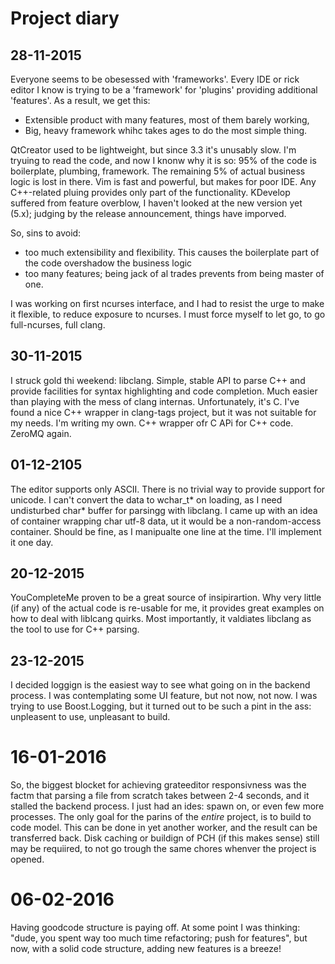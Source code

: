 # Project diary

## 28-11-2015

Everyone seems to be obesessed with 'frameworks'. Every IDE or rick editor I know is trying to be a 'framework' for 'plugins' providing additional 'features'.
As a result, we get this:
* Extensible product with many features, most of them barely working,
* Big, heavy framework whihc takes ages to do the most simple thing.

QtCreator used to be lightweight, but since 3.3 it's unusably slow. I'm tryuing to read the code, and now I knonw why it is so: 95% of the code is boilerplate, plumbing, framework. The remaining 5% of actual business logic is lost in there.
Vim is fast and powerful, but makes for poor IDE. Any C++-related pluing provides only part of the functionality.
KDevelop suffered from feature overblow, I haven't looked at the new version yet (5.x); judging by the release announcement, things have imporved.

So, sins to avoid:
* too much extensibility and flexibility. This causes the boilerplate part of the code overshadow the business logic
* too many features; being jack of al trades prevents from being master of one.

I was working on first ncurses interface, and I had to resist the urge to make it flexible, to reduce exposure to ncurses. I must force myself to let go, to go full-ncurses, full clang.

## 30-11-2015

I struck gold thi weekend: libclang. Simple, stable API to parse C++ and provide facilities for syntax highlighting and code completion. Much easier than playing with the mess of clang internas.
Unfortunately, it's C. I've found a nice C++ wrapper in clang-tags project, but it was not suitable for my needs. I'm writing my own. C++ wrapper ofr C APi for C++ code. ZeroMQ again.

## 01-12-2105

The editor supports only ASCII. There is no trivial way to provide support for unicode. I can't convert the data to wchar_t* on loading, as I need undisturbed char* buffer for parsingg with libclang.
I came up with an idea of container wrapping char utf-8 data, ut it would be a non-random-access container. Should be fine, as I manipualte one line at the time. I'll implement it one day.

## 20-12-2015

YouCompleteMe proven to be a great source of insipirartion. Why very little (if any) of the actual code is re-usable for me, it provides great examples on how to deal with liblcang quirks. Most importantly, it valdiates libclang as the tool to use for C++ parsing.

## 23-12-2015

I decided loggign is the easiest way to see what going on in the backend process. I was contemplating some UI feature, but not now, not now.
I was trying to use Boost.Logging, but it turned out to be such a pint in the ass: unpleasent to use, unpleasant to build.

# 16-01-2016

So, the biggest blocket for achieving grateeditor responsivness was the factm that parsing a file from scratch takes between 2-4 seconds, and it stalled the backend process.
I just had an ides: spawn on, or even few more processes. The only goal for the parins of the _entire_ project, is to build to code model. This can be done in yet another worker, 
and the result can be transferred back.
Disk caching or buildign of PCH (if this makes sense) still may be requiired, to not go trough the same chores whenver the project is opened.

# 06-02-2016 

Having goodcode structure is paying off. At some point I was thinking: "dude, you spent way too much time refactoring; push for features", but now, with a solid code structure, adding new features is a breeze!